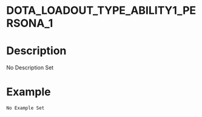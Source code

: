 # DOTA_LOADOUT_TYPE_ABILITY1_PERSONA_1
# Description
No Description Set
# Example
```No Example Set```